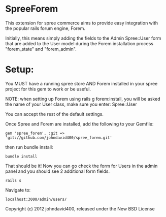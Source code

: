 SpreeForem
==========
This extension for spree commerce aims to provide easy integration with the popular rails forum engine, Forem.

Initially, this means simply adding the fields to the Admin Spree::User form that are added to the User model during the Forem installation process "forem_state" and "forem_admin".

Setup:
======

You MUST have a running spree store AND Forem installed in your spree project for this gem to work or be useful.

NOTE: when setting up Forem using rails g forem:install, you will be asked the name of your User class, make sure you enter:
    Spree::User

You can accept the rest of the default settings.

Once Spree and Forem are installed, add the following to your Gemfile:

    gem 'spree_forem', :git => 'git://github.com/johndavid400/spree_forem.git'

then run bundle install:

    bundle install

That should be it! Now you can go check the form for Users in the admin panel and you should see 2 additional form fields.

    rails s

Navigate to:

    localhost:3000/admin/users/


Copyright (c) 2012 johndavid400, released under the New BSD License
